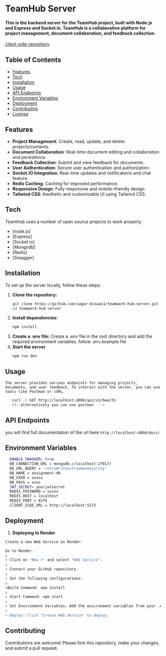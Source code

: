 # TeamHub Server

#### This is the backend server for the TeamHub project, built with Node.js and Express and Socket io. TeamHub is a collaborative platform for project management, document collaboration, and feedback collection.

[client-side-repository](https://github.com/sagar-biswas1/teamwork-hub-client)

## Table of Contents

- [Features](#features)
- [Tech](#technology)
- [Installation](#installation)
- [Usage](#usage)
- [API Endpoints](#api-endpoints)
- [Environment Variables](#environment-variables)
- [Deployment](#deployment)
- [Contributing](#contributing)
- [License](#license)

## Features

- **Project Management**: Create, read, update, and delete projects/contents.
- **Document Collaboration**: Real-time document editing and collaboration and persistence.
- **Feedback Collection**: Submit and view feedback for documents.
- **User Authentication**: Secure user authentication and authorization.
- **Socket.IO Integration**: Real-time updates and notifications and chat feature.
- **Redis Caching**: Caching for improved performance.
- **Responsive Design**: Fully responsive and mobile-friendly design.
- **Tailwind CSS**: Aesthetic and customizable UI using Tailwind CSS.

## Tech

TeamHub uses a number of open source projects to work properly:

- [node.js]
- [Express]
- [Socket io]
- [Mongodb]
- [Redis]
- [Swagger]

## Installation

To set up the server locally, follow these steps:

1. **Clone the repository:**
   ```bash
   git clone https://github.com/sagar-biswas1/teamwork-hub-server.git
   cd teamwork-hub-server
   ```
2. **Install dependencies:**
   ```bash
   npm install
   ```
3. **Create a .env file:**
   Create a .env file in the root directory and add the required environment variables. follow .env.example file
4. **Start the server**
   ```bash
   npm run dev
   ```

## Usage

    The server provides various endpoints for managing projects, documents, and user feedback. To interact with the server, you can use tools like Postman or cURL.

```bash
   curl -X GET http://localhost:4000/api/v1/health
   <!--alternatively you can use postman  -->
```

## API Endpoints

you will find full documentation of the url here
`http://localhost:4000/docs/`

## Environment Variables

```bash
  ENABLE_SWAGGER= true
  DB_CONNECTION_URL = mongodb://localhost:27017/
  DB_URL_QUERY = 'retryWrites=true&w=majority'
  DB_NAME = assignment-db
  DB_USER = xxxxx
  DB_PASS = xxxx
  JWT_SECRET= yourjwtsecret
  RADIS_PASSWORD = xxxxx
  REDIS_HOST = localhost
  REDIS_PORT = 6379
  ClIENT_SIDE_URL = http://localhost:5173
```

## Deployment

1.  **Deploying to Render**

```bash
Create a new Web Service on Render:

Go to Render.
↓
> Click on "New +" and select "Web Service".
↓
> Connect your GitHub repository.
↓
> Set the following configurations:
↓
>Build Command: npm install
↓
> Start Command: npm start
↓
> Set Environment Variables: Add the environment variables from your .env file to Render's Environment tab.
↓
> Deploy: Click "Create Web Service" to deploy.
```

## Contributing

Contributions are welcome! Please fork this repository, make your changes, and submit a pull request.
